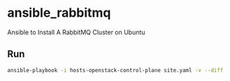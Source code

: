 # ansible_rabbitmq
Ansible to Install A RabbitMQ Cluster on Ubuntu 

## Run

```bash
ansible-playbook -i hosts-openstack-control-plane site.yaml -v --diff
```